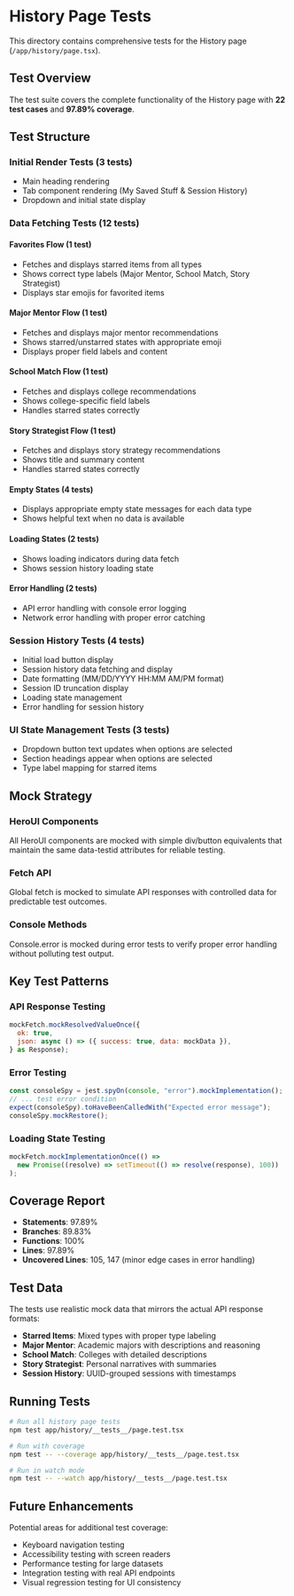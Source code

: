 # History Page Tests

This directory contains comprehensive tests for the History page (`/app/history/page.tsx`).

## Test Overview

The test suite covers the complete functionality of the History page with **22 test cases** and **97.89% coverage**.

## Test Structure

### Initial Render Tests (3 tests)
- Main heading rendering
- Tab component rendering (My Saved Stuff & Session History)
- Dropdown and initial state display

### Data Fetching Tests (12 tests)

#### Favorites Flow (1 test)
- Fetches and displays starred items from all types
- Shows correct type labels (Major Mentor, School Match, Story Strategist)
- Displays star emojis for favorited items

#### Major Mentor Flow (1 test)
- Fetches and displays major mentor recommendations
- Shows starred/unstarred states with appropriate emoji
- Displays proper field labels and content

#### School Match Flow (1 test)
- Fetches and displays college recommendations
- Shows college-specific field labels
- Handles starred states correctly

#### Story Strategist Flow (1 test)
- Fetches and displays story strategy recommendations
- Shows title and summary content
- Handles starred states correctly

#### Empty States (4 tests)
- Displays appropriate empty state messages for each data type
- Shows helpful text when no data is available

#### Loading States (2 tests)
- Shows loading indicators during data fetch
- Shows session history loading state

#### Error Handling (2 tests)
- API error handling with console error logging
- Network error handling with proper error catching

### Session History Tests (4 tests)
- Initial load button display
- Session history data fetching and display
- Date formatting (MM/DD/YYYY HH:MM AM/PM format)
- Session ID truncation display
- Loading state management
- Error handling for session history

### UI State Management Tests (3 tests)
- Dropdown button text updates when options are selected
- Section headings appear when options are selected
- Type label mapping for starred items

## Mock Strategy

### HeroUI Components
All HeroUI components are mocked with simple div/button equivalents that maintain the same data-testid attributes for reliable testing.

### Fetch API
Global fetch is mocked to simulate API responses with controlled data for predictable test outcomes.

### Console Methods
Console.error is mocked during error tests to verify proper error handling without polluting test output.

## Key Test Patterns

### API Response Testing
```javascript
mockFetch.mockResolvedValueOnce({
  ok: true,
  json: async () => ({ success: true, data: mockData }),
} as Response);
```

### Error Testing
```javascript
const consoleSpy = jest.spyOn(console, "error").mockImplementation();
// ... test error condition
expect(consoleSpy).toHaveBeenCalledWith("Expected error message");
consoleSpy.mockRestore();
```

### Loading State Testing
```javascript
mockFetch.mockImplementationOnce(() => 
  new Promise((resolve) => setTimeout(() => resolve(response), 100))
);
```

## Coverage Report

- **Statements**: 97.89%
- **Branches**: 89.83%
- **Functions**: 100%
- **Lines**: 97.89%
- **Uncovered Lines**: 105, 147 (minor edge cases in error handling)

## Test Data

The tests use realistic mock data that mirrors the actual API response formats:

- **Starred Items**: Mixed types with proper type labeling
- **Major Mentor**: Academic majors with descriptions and reasoning
- **School Match**: Colleges with detailed descriptions
- **Story Strategist**: Personal narratives with summaries
- **Session History**: UUID-grouped sessions with timestamps

## Running Tests

```bash
# Run all history page tests
npm test app/history/__tests__/page.test.tsx

# Run with coverage
npm test -- --coverage app/history/__tests__/page.test.tsx

# Run in watch mode
npm test -- --watch app/history/__tests__/page.test.tsx
```

## Future Enhancements

Potential areas for additional test coverage:
- Keyboard navigation testing
- Accessibility testing with screen readers
- Performance testing for large datasets
- Integration testing with real API endpoints
- Visual regression testing for UI consistency

